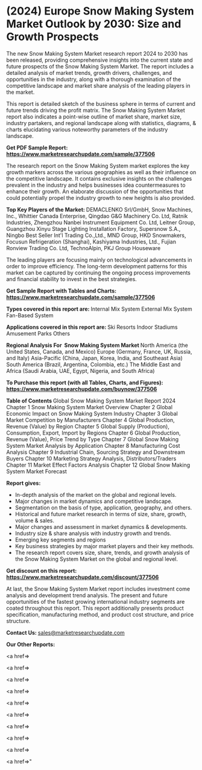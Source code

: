 # (2024) Europe Snow Making System Market Outlook by 2030: Size and Growth Prospects

The new Snow Making System Market research report 2024 to 2030 has been released, providing comprehensive insights into the current state and future prospects of the Snow Making System Market. The report includes a detailed analysis of market trends, growth drivers, challenges, and opportunities in the industry, along with a thorough examination of the competitive landscape and market share analysis of the leading players in the market.

This report is detailed sketch of the business sphere in terms of current and future trends driving the profit matrix. The Snow Making System Market report also indicates a point-wise outline of market share, market size, industry partakers, and regional landscape along with statistics, diagrams, &amp; charts elucidating various noteworthy parameters of the industry landscape.

<strong><b>Get PDF Sample Report: <a href=https://www.marketresearchupdate.com/sample/377506>https://www.marketresearchupdate.com/sample/377506</a></b></strong>

The research report on the Snow Making System market explores the key growth markers across the various geographies as well as their influence on the competitive landscape. It contains exclusive insights on the challenges prevalent in the industry and helps businesses idea countermeasures to enhance their growth. An elaborate discussion of the opportunities that could potentially propel the industry growth to new heights is also provided.

<strong><b>Top Key Players of the Market:
</b></strong>DEMACLENKO Srl/GmbH, Snow Machines, Inc., Whittier Canada Enterprise, Qingdao G&G Machinery Co. Ltd, Ratnik Industries, Zhengzhou Nanbei Instrument Equipment Co. Ltd, Leitner Group, Guangzhou Xinyu Stage Lighting Installation Factory, Supersnow S.A., Ningbo Best Seller Int'l Trading Co.,Ltd., MND Group, HKD Snowmakers, Focusun Refrigeration (Shanghai), Kashiyama Industries, Ltd., Fujian Ronview Trading Co. Ltd, TechnoAlpin, PKJ Group Houseware<strong><b>
</b></strong>

The leading players are focusing mainly on technological advancements in order to improve efficiency. The long-term development patterns for this market can be captured by continuing the ongoing process improvements and financial stability to invest in the best strategies.

<strong><b>Get Sample Report with Tables and Charts: <a href=https://www.marketresearchupdate.com/sample/377506>https://www.marketresearchupdate.com/sample/377506</a></b></strong>

<strong><b>Types covered in this report are:
</b></strong>Internal Mix System
External Mix System
Fan-Based System<strong><b>
</b></strong>

<strong><b>Applications covered in this report are:
</b></strong>Ski Resorts
Indoor Stadiums
Amusement Parks
Others<strong><b>
</b></strong>

<strong><b>Regional Analysis For  Snow Making System Market</b></strong><strong><b>
</b></strong>North America (the United States, Canada, and Mexico)
Europe (Germany, France, UK, Russia, and Italy)
Asia-Pacific (China, Japan, Korea, India, and Southeast Asia)
South America (Brazil, Argentina, Colombia, etc.)
The Middle East and Africa (Saudi Arabia, UAE, Egypt, Nigeria, and South Africa)

<strong><b>To Purchase this report (with all Tables, Charts, and Figures): <a href=https://www.marketresearchupdate.com/buynow/377506>https://www.marketresearchupdate.com/buynow/377506</a></b></strong>

<strong><b>Table of Contents</b></strong><strong><b>
</b></strong>Global Snow Making System Market Report 2024
Chapter 1 Snow Making System Market Overview
Chapter 2 Global Economic Impact on Snow Making System Industry
Chapter 3 Global Market Competition by Manufacturers
Chapter 4 Global Production, Revenue (Value) by Region
Chapter 5 Global Supply (Production), Consumption, Export, Import by Regions
Chapter 6 Global Production, Revenue (Value), Price Trend by Type
Chapter 7 Global Snow Making System Market Analysis by Application
Chapter 8 Manufacturing Cost Analysis
Chapter 9 Industrial Chain, Sourcing Strategy and Downstream Buyers
Chapter 10 Marketing Strategy Analysis, Distributors/Traders
Chapter 11 Market Effect Factors Analysis
Chapter 12 Global Snow Making System Market Forecast

<strong><b>Report gives:</b></strong>

- In-depth analysis of the market on the global and regional levels.
- Major changes in market dynamics and competitive landscape.
- Segmentation on the basis of type, application, geography, and others.
- Historical and future market research in terms of size, share, growth, volume &amp; sales.
- Major changes and assessment in market dynamics &amp; developments.
- Industry size &amp; share analysis with industry growth and trends.
- Emerging key segments and regions
- Key business strategies by major market players and their key methods.
- The research report covers size, share, trends, and growth analysis of the Snow Making System Market on the global and regional level.

<strong><b>Get discount on this report: <a href=https://www.marketresearchupdate.com/discount/377506>https://www.marketresearchupdate.com/discount/377506</a></b></strong>

At last, the Snow Making System Market report includes investment come analysis and development trend analysis. The present and future opportunities of the fastest growing international industry segments are coated throughout this report. This report additionally presents product specification, manufacturing method, and product cost structure, and price structure.

<strong><b>Contact Us:
</b></strong>sales@marketresearchupdate.com

<strong>Our Other Reports:</strong>

<a href=></a>

<a href=></a>

<a href=></a>

<a href=></a>

<a href=></a>

<a href=></a>

<a href=></a>

<a href=></a>

<a href=></a>

<a href=></a>"
